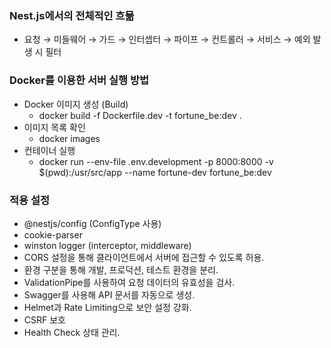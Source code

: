 ### Nest.js에서의 전체적인 흐믊

- 요청 → 미들웨어 → 가드 → 인터셉터 → 파이프 → 컨트롤러 → 서비스 → 예외 발생 시 필터

### Docker를 이용한 서버 실행 방법

- Docker 이미지 생성 (Build)
  - docker build -f Dockerfile.dev -t fortune_be:dev .
- 이미지 목록 확인
  - docker images
- 컨테이너 실행
  - docker run --env-file .env.development -p 8000:8000 -v $(pwd):/usr/src/app --name fortune-dev fortune_be:dev

### 적용 설정

- @nestjs/config (ConfigType 사용)
- cookie-parser
- winston logger (interceptor, middleware)
- CORS 설정을 통해 클라이언트에서 서버에 접근할 수 있도록 허용.
- 환경 구분을 통해 개발, 프로덕션, 테스트 환경을 분리.
- ValidationPipe를 사용하여 요청 데이터의 유효성을 검사.
- Swagger를 사용해 API 문서를 자동으로 생성.
- Helmet과 Rate Limiting으로 보안 설정 강화.
- CSRF 보호
- Health Check 상태 관리.
